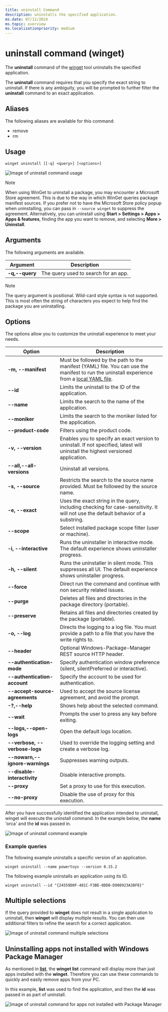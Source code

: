 ```yaml
---
title: uninstall Command
description: uninstalls the specified application.
ms.date: 07/11/2024
ms.topic: overview
ms.localizationpriority: medium
---
```


# uninstall command (winget)

The **uninstall** command of the [winget](index.md) tool uninstalls the specified application.

The **uninstall** command requires that you specify the exact string to uninstall. If there is any ambiguity, you will be prompted to further filter the **uninstall** command to an exact application.

## Aliases

The following aliases are available for this command:

- remove
- rm

## Usage

`winget uninstall [[-q] <query>] [<options>]`

![Image of uninstall command usage](./images/uninstall.png)

> [!NOTE]
> When using WinGet to uninstall a package, you may encounter a Microsoft Store agreement. This is due to the way in which WinGet queries package manifest sources. If you prefer not to have the Microsoft Store policy popup when uninstalling, you can pass in `--source winget` to suppress the agreement. Alternatively, you can uninstall using **Start  > Settings  > Apps > Apps & features**, finding the app you want to remove, and selecting **More  > Uninstall**.

## Arguments

The following arguments are available.

| Argument      | Description |
|-------------|-------------|
| **-q,--query**  |  The query used to search for an app. |

> [!NOTE]
> The query argument is positional. Wild-card style syntax is not supported. This is most often the string of characters you expect to help find the package you are uninstalling.

## Options

The options allow you to customize the uninstall experience to meet your needs.

| Option      | Description |
|-------------|-------------|
| **-m, --manifest** |   Must be followed by the path to the manifest (YAML) file. You can use the manifest to run the uninstall experience from a [local YAML file](install.md#local-install). |
| **--id**    |  Limits the uninstall to the ID of the application.   |
| **--name**   |  Limits the search to the name of the application. |
| **--moniker**   | Limits the search to the moniker listed for the application. |
| **--product-code** | Filters using the product code. |
| **-v, --version**  |  Enables you to specify an exact version to uninstall. If not specified, latest will uninstall the highest versioned application. |
| **--all,--all-versions** | Uninstall all versions. |
| **-s, --source**   |  Restricts the search to the source name provided. Must be followed by the source name. |
| **-e, --exact**   |   Uses the exact string in the query, including checking for case-sensitivity. It will not use the default behavior of a substring. |
| **--scope** | Select installed package scope filter (user or machine). |
| **-i, --interactive** |  Runs the uninstaller in interactive mode. The default experience shows uninstaller progress. |
| **-h, --silent** |  Runs the uninstaller in silent mode. This suppresses all UI. The default experience shows uninstaller progress. |
| **--force** | Direct run the command and continue with non security related issues. |
| **--purge** | Deletes all files and directories in the package directory (portable). |
| **--preserve** | Retains all files and directories created by the package (portable). |
| **-o, --log**  |  Directs the logging to a log file. You must provide a path to a file that you have the write rights to. |
| **--header** | Optional Windows-Package-Manager REST source HTTP header. |
| **--authentication-mode** | Specify authentication window preference (silent, silentPreferred or interactive). |
| **--authentication-account** | Specify the account to be used for authentication. |
| **--accept-source-agreements** | Used to accept the source license agreement, and avoid the prompt. |
| **-?,--help** | Shows help about the selected command. |
| **--wait** | Prompts the user to press any key before exiting. |
| **--logs,--open-logs** | Open the default logs location. |
| **--verbose, --verbose-logs** | Used to override the logging setting and create a verbose log. |
| **--nowarn,--ignore-warnings** | Suppresses warning outputs. |
| **--disable-interactivity** | Disable interactive prompts. |
| **--proxy** | Set a proxy to use for this execution. |
| **--no-proxy** | Disable the use of proxy for this execution. |

After you have successfully identified the application intended to uninstall, winget will execute the uninstall command. In the example below, the **name** 'orca' and the **id** was passed in.

![Image of uninstall command example](./images/uninstall-execute.png)

### Example queries

The following example uninstalls a specific version of an application.

```CMD
winget uninstall --name powertoys --version 0.15.2
```

The following example uninstalls an application using its ID.

```CMD
winget uninstall --id "{24559D0F-481C-F3BE-8DD0-D908923A38F8}"
```

## Multiple selections

If the query provided to **winget** does not result in a single application to uninstall, then **winget** will display multiple results. You can then use additional filters to refine the search for a correct application.

![Image of uninstall command multiple selections](./images/uninstall-multiple.png)

## Uninstalling apps not installed with Windows Package Manager

As mentioned in [**list**](.\list.md), the **winget list** command will display more than just apps installed with the **winget**. Therefore you can use these commands to quickly and easily remove apps from your PC.

In this example, **list** was used to find the application, and then the **id** was passed in as part of uninstall.

![Image of uninstall command for apps not installed with Package Manager](./images/uninstall-with-list.png)
